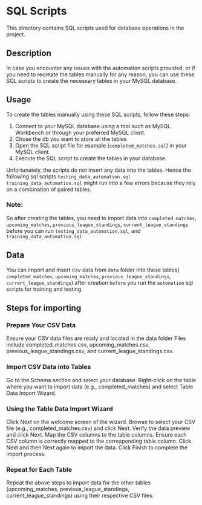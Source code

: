 # SQL Scripts

This directory contains SQL scripts used for database operations in the project.

## Description

In case you encounter any issues with the automation scripts provided, or if you need to recreate the tables manually for any reason, you can use these SQL scripts to create the necessary tables in your MySQL database.

## Usage

To create the tables manually using these SQL scripts, follow these steps:

1. Connect to your MySQL database using a tool such as MySQL Workbench or through your preferred MySQL client.
2. Chose the db you want to store all the tables
3. Open the SQL script file for example (`completed_matches.sql`) in your MySQL client.
4. Execute the SQL script to create the tables in your database.

Unfortunately, the scripts do not insert any data into the tables. Hence the following sql scripts
`testing_data_automation.sql`
`training_data_automation.sql`
might run into a few errors because they rely on a combination of paired tables.

### Note:
So after creating the tables, you need to import data into `completed_matches`, `upcoming_matches`, `previous_league_standings`, `current_league_standings` before you can run `testing_data_automation.sql`, and `training_data_automation.sql`

## Data
You can import and insert csv data from `data` folder into these tables( `completed_matches`, `upcoming_matches`, `previous_league_standings`, `current_league_standings`) after creation `before` you run the `automation` sql scripts for training and testing.

## Steps for importing

### Prepare Your CSV Data
Ensure your CSV data files are ready and located in the data folder
Files include completed_matches.csv, upcoming_matches.csv, previous_league_standings.csv, and current_league_standings.csv.

### Import CSV Data into Tables
Go to the Schema section and select your database.
Right-click on the table where you want to import data (e.g., completed_matches) and select Table Data Import Wizard.


### Using the Table Data Import Wizard
Click Next on the welcome screen of the wizard.
Browse to select your CSV file (e.g., completed_matches.csv) and click Next.
Verify the data preview and click Next.
Map the CSV columns to the table columns. Ensure each CSV column is correctly mapped to the corresponding table column.
Click Next and then Next again to import the data.
Click Finish to complete the import process.

### Repeat for Each Table
Repeat the above steps to import data for the other tables (upcoming_matches, previous_league_standings, current_league_standings) using their respective CSV files.


